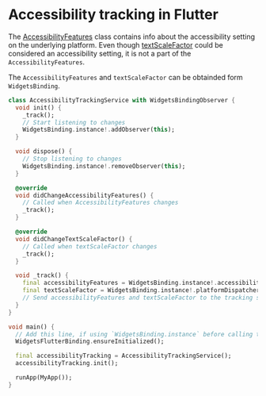 # Accessibility tracking in Flutter

The [AccessibilityFeatures](https://api.flutter.dev/flutter/dart-ui/AccessibilityFeatures-class.html) class contains info about the accessibility setting on the underlying platform. Even though [textScaleFactor](https://api.flutter.dev/flutter/widgets/MediaQueryData/textScaleFactor.html) could be considered an accessibility setting, it is not a part of the `AccessibilityFeatures`.

The `AccessibilityFeatures` and `textScaleFactor` can be obtainded form `WidgetsBinding`.

```dart
class AccessibilityTrackingService with WidgetsBindingObserver {
  void init() {
    _track();
    // Start listening to changes
    WidgetsBinding.instance!.addObserver(this);
  }

  void dispose() {
    // Stop listening to changes
    WidgetsBinding.instance!.removeObserver(this);
  }

  @override
  void didChangeAccessibilityFeatures() {
    // Called when AccessibilityFeatures changes
    _track();
  }

  @override
  void didChangeTextScaleFactor() {
    // Called when textScaleFactor changes
    _track();
  }

  void _track() {
    final accessibilityFeatures = WidgetsBinding.instance!.accessibilityFeatures;
    final textScaleFactor = WidgetsBinding.instance!.platformDispatcher.textScaleFactor;
    // Send accessibilityFeatures and textScaleFactor to the tracking service (e.g., Firebase Analytics)
  }
}

void main() {
  // Add this line, if using `WidgetsBinding.instance` before calling the `runApp`
  WidgetsFlutterBinding.ensureInitialized();

  final accessibilityTracking = AccessibilityTrackingService();
  accessibilityTracking.init();

  runApp(MyApp());
}
```
